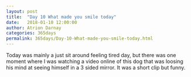 ```yaml
---
layout: post  
title:  "Day 10 What made you smile today"  
date:   2018-01-10 12:00:00  
author: Atrion Darnay  
categories: 365days
permalink: 365days/Day-10-What-made-you-smile-today.html  
---
```


  Today was mainly a just sit around feeling tired day, but there was one moment where I was watching a video online of this dog that was loosing his mind at seeing himself in a 3 sided mirror. It was a short clip but funny. 
